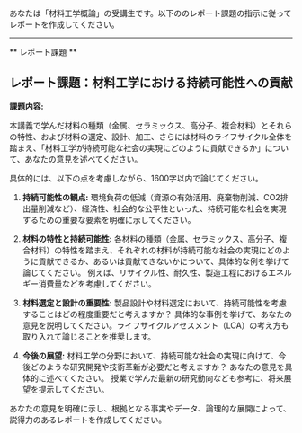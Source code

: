 あなたは「材料工学概論」の受講生です。以下ののレポート課題の指示に従ってレポートを作成してください。

---------------------------------------
** レポート課題 **

## レポート課題：材料工学における持続可能性への貢献

**課題内容:**

本講義で学んだ材料の種類（金属、セラミックス、高分子、複合材料）とそれらの特性、および材料の選定、設計、加工、さらには材料のライフサイクル全体を踏まえ、「材料工学が持続可能な社会の実現にどのように貢献できるか」について、あなたの意見を述べてください。

具体的には、以下の点を考慮しながら、1600字以内で論じてください。

1. **持続可能性の観点:** 環境負荷の低減（資源の有効活用、廃棄物削減、CO2排出量削減など）、経済性、社会的な公平性といった、持続可能な社会を実現するための重要な要素を明確に示してください。

2. **材料の特性と持続可能性:** 各材料の種類（金属、セラミックス、高分子、複合材料）の特性を踏まえ、それぞれの材料が持続可能な社会の実現にどのように貢献できるか、あるいは貢献できないかについて、具体的な例を挙げて論じてください。  例えば、リサイクル性、耐久性、製造工程におけるエネルギー消費量などを考慮してください。

3. **材料選定と設計の重要性:**  製品設計や材料選定において、持続可能性を考慮することはどの程度重要だと考えますか？  具体的な事例を挙げて、あなたの意見を説明してください。ライフサイクルアセスメント（LCA）の考え方も取り入れて論じることを推奨します。

4. **今後の展望:** 材料工学の分野において、持続可能な社会の実現に向けて、今後どのような研究開発や技術革新が必要だと考えますか？  あなたの意見を具体的に述べてください。  授業で学んだ最新の研究動向なども参考に、将来展望を提示してください。


あなたの意見を明確に示し、根拠となる事実やデータ、論理的な展開によって、説得力のあるレポートを作成してください。
